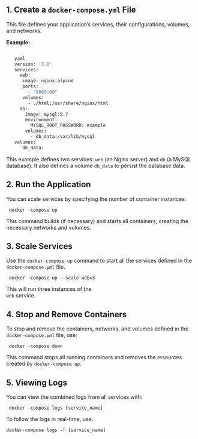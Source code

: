 
## 1\. Create a `docker-compose.yml` File

This file defines your application’s services, their configurations, volumes, and networks.

 **Example:**
 ```bash
 
	yaml 
	version: '3.8'
	services:
	  web: 
	   image: nginx:alpine
	   ports:
	     - "8080:80" 
	   volumes: 
	     - ./html:/usr/share/nginx/html
	  db: 
	    image: mysql:5.7 
	    environment: 
	      MYSQL_ROOT_PASSWORD: example
	    volumes:
	      - db_data:/var/lib/mysql
	volumes: 
	   db_data:
```

This example defines two services: `web` (an Nginx server) and `db` (a MySQL database). It also defines a volume `db_data` to persist the database data.


## 2\. Run the Application

You can scale services by specifying the number of container instances:

	 docker -compose up 

This command builds (if necessary) and starts all containers, creating the necessary networks and volumes.

## 3\. Scale Services

Use the `docker-compose up` command to start all the services defined in the `docker-compose.yml` file.

	 docker -compose up --scale web=3

This will run three instances of the  
`web` service.
## 4\. Stop and Remove Containers
To stop and remove the containers, networks, and volumes defined in the `docker-compose.yml` file, use:

	 docker -compose down

This command stops all running containers and removes the resources created by `docker-compose up`.

## 5\. Viewing Logs

You can view the combined logs from all services with:

	 docker -compose logs [service_name]
To follow the logs in real-time, use:

	docker-compose logs -f [service_name]



<!--stackedit_data:
eyJoaXN0b3J5IjpbLTgxMTkxNDY5NCwtNDE4MjkwODM1XX0=
-->
